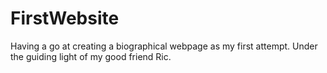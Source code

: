 # FirstWebsite

Having a go at creating a biographical webpage as my first attempt. Under the guiding light of my good friend Ric. 
